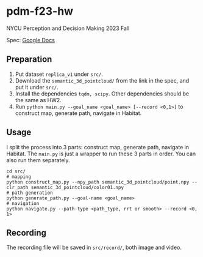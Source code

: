 # pdm-f23-hw
NYCU Perception and Decision Making 2023 Fall

Spec: [Google Docs](https://docs.google.com/document/d/10vEbFE372HeNocKmyQws_-5Dff27dhH60boNyF-QqMk/edit?usp=sharing)

## Preparation

1. Put dataset `replica_v1` under `src/`.
2. Download the `semantic_3d_pointcloud/` from the link in the spec, and put it under `src/`.
3. Install the dependencies `tqdm, scipy`. Other dependencies should be the same as HW2.
4. Run `python main.py --goal_name <goal_name> [--record <0,1>]` to construct map, generate path, navigate in Habitat.

## Usage

I split the process into 3 parts: construct map, generate path, navigate in Habitat. The `main.py` is just a wrapper to run these 3 parts in order.  You can also run them separately.

```shell
cd src/
# mapping
python construct_map.py --npy_path semantic_3d_pointcloud/point.npy --clr_path semantic_3d_pointcloud/color01.npy
# path generation
python generate_path.py --goal-name <goal_name>
# navigation
python navigate.py --path-type <path_type, rrt or smooth> --record <0, 1>
```

## Recording

The recording file will be saved in `src/record/`, both image and video.
